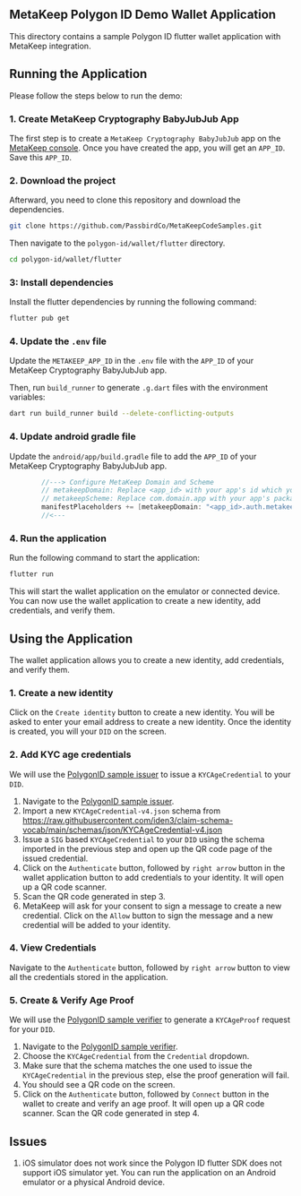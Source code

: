 ## MetaKeep Polygon ID Demo Wallet Application

This directory contains a sample Polygon ID flutter wallet application with MetaKeep integration.

## Running the Application

Please follow the steps below to run the demo:

### 1. Create MetaKeep Cryptography BabyJubJub App

The first step is to create a `MetaKeep Cryptography BabyJubJub` app on the [MetaKeep console](https://console.metakeep.xyz). Once you have created the app, you will get an `APP_ID`. Save this `APP_ID`.

### 2. Download the project

Afterward, you need to clone this repository and download the dependencies.

```sh
git clone https://github.com/PassbirdCo/MetaKeepCodeSamples.git
```

Then navigate to the `polygon-id/wallet/flutter` directory.

```sh
cd polygon-id/wallet/flutter
```

### 3: Install dependencies

Install the flutter dependencies by running the following command:

```sh
flutter pub get
```

### 4. Update the `.env` file

Update the `METAKEEP_APP_ID` in the `.env` file with the `APP_ID` of your MetaKeep Cryptography BabyJubJub app.

Then, run `build_runner` to generate `.g.dart` files with the environment variables:

```bash
dart run build_runner build --delete-conflicting-outputs
```

### 4. Update android gradle file

Update the `android/app/build.gradle` file to add the `APP_ID` of your MetaKeep Cryptography BabyJubJub app.

```gradle
        //---> Configure MetaKeep Domain and Scheme
        // metakeepDomain: Replace <app_id> with your app's id which you can find in the developer console
        // metakeepScheme: Replace com.domain.app with your app's package name
        manifestPlaceholders += [metakeepDomain: "<app_id>.auth.metakeep.xyz", metakeepScheme: "com.domain.app"]
        //<---
```

### 4. Run the application

Run the following command to start the application:

```sh
flutter run
```

This will start the wallet application on the emulator or connected device. You can now use the wallet application to create a new identity, add credentials, and verify them.

## Using the Application

The wallet application allows you to create a new identity, add credentials, and verify them.

### 1. Create a new identity

Click on the `Create identity` button to create a new identity. You will be asked to enter your email address to create a new identity. Once the identity is created, you will your `DID` on the screen.

### 2. Add KYC age credentials

We will use the [PolygonID sample issuer](https://issuer-ui.polygonid.me/) to issue a `KYCAgeCredential` to your `DID`.

1. Navigate to the [PolygonID sample issuer](https://issuer-ui.polygonid.me/).
2. Import a new `KYCAgeCredential-v4.json` schema from https://raw.githubusercontent.com/iden3/claim-schema-vocab/main/schemas/json/KYCAgeCredential-v4.json
3. Issue a `SIG` based `KYCAgeCredential` to your `DID` using the schema imported in the previous step and open up the QR code page of the issued credential.
4. Click on the `Authenticate` button, followed by `right arrow` button in the wallet application button to add credentials to your identity. It will open up a QR code scanner.
5. Scan the QR code generated in step 3.
6. MetaKeep will ask for your consent to sign a message to create a new credential. Click on the `Allow` button to sign the message and a new credential will be added to your identity.

### 4. View Credentials

Navigate to the `Authenticate` button, followed by `right arrow` button to view all the credentials stored in the application.

### 5. Create & Verify Age Proof

We will use the [PolygonID sample verifier](https://verifier-demo.polygonid.me/) to generate a `KYCAgeProof` request for your `DID`.

1. Navigate to the [PolygonID sample verifier](https://verifier-demo.polygonid.me/).
2. Choose the `KYCAgeCredential` from the `Credential` dropdown.
3. Make sure that the schema matches the one used to issue the `KYCAgeCredential` in the previous step, else the proof generation will fail.
4. You should see a QR code on the screen.
5. Click on the `Authenticate` button, followed by `Connect` button in the wallet to create and verify an age proof. It will open up a QR code scanner. Scan the QR code generated in step 4.

## Issues

1. iOS simulator does not work since the Polygon ID flutter SDK does not support iOS simulator yet. You can run the application on an Android emulator or a physical Android device.
